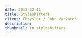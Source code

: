 ```yaml
---
date: 2012-12-11
title: Styleshifters
client: Chrysler / John Varvatos
description:
thumbnail: tn_styleshifters
---
```


<img srcset="/img/styleshifters-1x.png 1x, /img/styleshifters-2x.png 2x">
